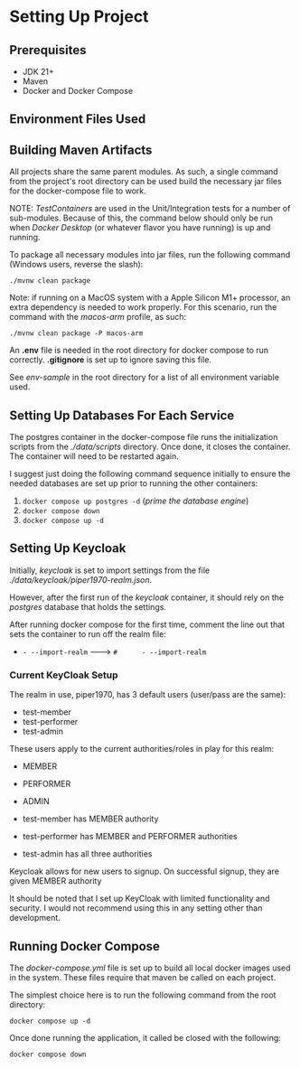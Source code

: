# Setting Up Project

## Prerequisites

- JDK 21+
- Maven
- Docker and Docker Compose

## Environment Files Used

## Building Maven Artifacts

All projects share the same parent modules.  As such, a single command from the project's
root directory can be used build the necessary jar files for the docker-compose file to work.

NOTE: _TestContainers_ are used in the Unit/Integration tests for a number of sub-modules.  Because of this,
the command below should only be run when _Docker Desktop_ (or whatever flavor you have running) is up and running.

To package all necessary modules into jar files, run the following command (Windows users, reverse the slash):

`./mvnw clean package` 

Note: if running on a MacOS system with a Apple Silicon M1+ processor, an extra dependency is needed to work properly.
For this scenario, run the command with the _macos-arm_ profile,
as such:

`./mvnw clean package -P macos-arm`

An __.env__ file is needed in the root directory for docker compose to run correctly.
__.gitignore__ is set up to ignore saving this file.

See _env-sample_ in the root directory for a list of all environment variable used.

## Setting Up Databases For Each Service

The postgres container in the docker-compose file runs the initialization scripts from the 
_./data/scripts_ directory.  Once done, it closes the container. The container will need to
be restarted again.

I suggest just doing the following command sequence initially to ensure the needed
databases are set up prior to running the other containers:
1. `docker compose up postgres -d` (_prime the database engine_)
2. `docker compose down`
3. `docker compose up -d`

## Setting Up Keycloak

Initially, _keycloak_ is set to import settings from the file _./data/keycloak/piper1970-realm.json_. 

However, after the first run of the _keycloak_ container, it should rely on
the _postgres_ database that holds the settings.

After running docker compose for the first time, comment the line
out that sets the container to run off the realm file:

- `- --import-realm`  --->   `#      - --import-realm`

### Current KeyCloak Setup

The realm in use, piper1970, has 3 default users (user/pass are the same):
- test-member
- test-performer
- test-admin

These users apply to the current authorities/roles in play for this realm:
- MEMBER
- PERFORMER
- ADMIN


- test-member has MEMBER authority
- test-performer has MEMBER and PERFORMER authorities 
- test-admin has all three authorities

Keycloak allows for new users to signup. On successful signup, they are given MEMBER authority

It should be noted that I set up KeyCloak with limited functionality and security.
I would not recommend using this in any setting other than development.


## Running Docker Compose 

The _docker-compose.yml_ file is set up to build all local
docker images used in the system. These files require that
maven be called on each project.

The simplest choice here is to run the following command
from the root directory:

`docker compose up -d`

Once done running the application, it called be closed with the following:

`docker compose down`


